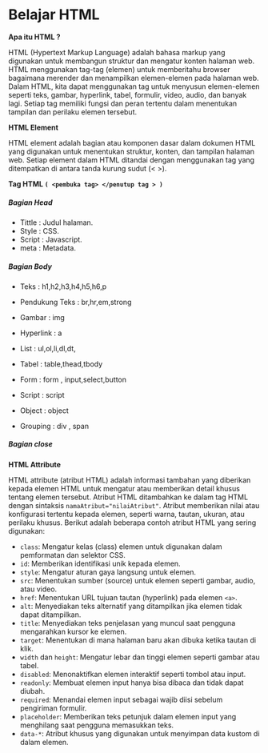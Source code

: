 # Belajar HTML
**Apa itu HTML ?**

HTML (Hypertext Markup Language) adalah bahasa markup yang digunakan untuk membangun struktur dan mengatur konten halaman web. HTML menggunakan tag-tag (elemen) untuk memberitahu browser bagaimana merender dan menampilkan elemen-elemen pada halaman web.
Dalam HTML, kita dapat menggunakan tag untuk menyusun elemen-elemen seperti teks, gambar, hyperlink, tabel, formulir, video, audio, dan banyak lagi. Setiap tag memiliki fungsi dan peran tertentu dalam menentukan tampilan dan perilaku elemen tersebut.

**HTML Element**

HTML element adalah bagian atau komponen dasar dalam dokumen HTML yang digunakan untuk menentukan struktur, konten, dan tampilan halaman web. Setiap element dalam HTML ditandai dengan menggunakan tag yang ditempatkan di antara tanda kurung sudut (< >).

**Tag HTML `( <pembuka tag> </penutup tag > )`**
<h5>Bagian Head</h5>

- Tittle : Judul halaman.
- Style : CSS.
- Script : Javascript.
- meta : Metadata.
<h5>Bagian Body</h5>

- Teks : h1,h2,h3,h4,h5,h6,p

- Pendukung Teks : br,hr,em,strong
  
- Gambar : img
  
- Hyperlink : a
  
- List : ul,ol,li,dl,dt,

- Tabel : table,thead,tbody
  
- Form : form , input,select,button
  
- Script : script
  
- Object : object
  
- Grouping : div , span
  
<h5>Bagian close</h5>


**HTML Attribute**

HTML attribute (atribut HTML) adalah informasi tambahan yang diberikan kepada elemen HTML untuk mengatur atau memberikan detail khusus tentang elemen tersebut. Atribut HTML ditambahkan ke dalam tag HTML dengan sintaksis `namaAtribut="nilaiAtribut"`. Atribut memberikan nilai atau konfigurasi tertentu kepada elemen, seperti warna, tautan, ukuran, atau perilaku khusus.
Berikut adalah beberapa contoh atribut HTML yang sering digunakan:
- `class`: Mengatur kelas (class) elemen untuk digunakan dalam pemformatan dan selektor CSS.
- `id`: Memberikan identifikasi unik kepada elemen.
- `style`: Mengatur aturan gaya langsung untuk elemen.
- `src`: Menentukan sumber (source) untuk elemen seperti gambar, audio, atau video.
- `href`: Menentukan URL tujuan tautan (hyperlink) pada elemen `<a>`.
- `alt`: Menyediakan teks alternatif yang ditampilkan jika elemen tidak dapat ditampilkan.
- `title`: Menyediakan teks penjelasan yang muncul saat pengguna mengarahkan kursor ke elemen.
- `target`: Menentukan di mana halaman baru akan dibuka ketika tautan di klik.
- `width` dan `height`: Mengatur lebar dan tinggi elemen seperti gambar atau tabel.
- `disabled`: Menonaktifkan elemen interaktif seperti tombol atau input.
- `readonly`: Membuat elemen input hanya bisa dibaca dan tidak dapat diubah.
- `required`: Menandai elemen input sebagai wajib diisi sebelum pengiriman formulir.
- `placeholder`: Memberikan teks petunjuk dalam elemen input yang menghilang saat pengguna memasukkan teks.
- `data-*`: Atribut khusus yang digunakan untuk menyimpan data kustom di dalam elemen.


